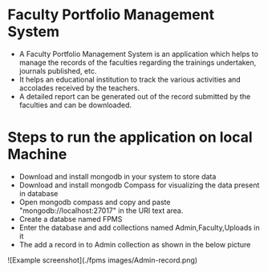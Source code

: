 # Faculty Portfolio Management System
- A Faculty Portfolio Management System is an application which helps to manage the records of the faculties regarding the trainings undertaken, journals published, etc.
- It helps an educational institution to track the various activities and accolades received by the teachers.
- A detailed report can be generated out of the record submitted by the faculties and can be downloaded.

# Steps to run the application on local Machine
- Download and install mongodb in your system to store data
- Download and install mongodb Compass for visualizing the data present in database
- Open mongodb compass and copy and paste "mongodb://localhost:27017" in the URI text area.
- Create a databse named FPMS
- Enter the database and add collections named Admin,Faculty,Uploads in it
- The add a record in to Admin collection as shown in the below picture

![Example screenshot](./fpms images/Admin-record.png)
